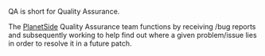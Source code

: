 QA is short for Quality Assurance.

The [PlanetSide](../etc/PlanetSide.md) Quality Assurance team functions by
receiving /bug reports and subsequently working to help find out where a given
problem/issue lies in order to resolve it in a future patch.

<!--[Category:Terminology](Category:Terminology.md)-->
